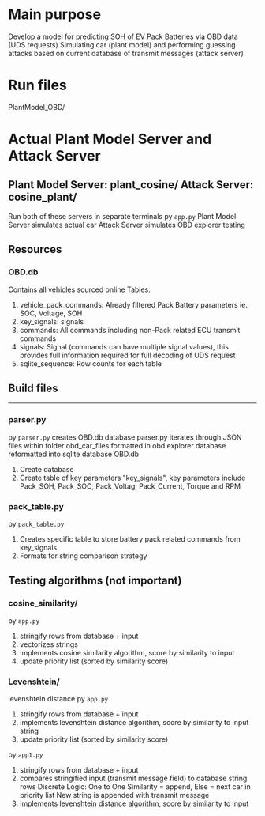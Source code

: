 # Main purpose
Develop a model for predicting SOH of EV Pack Batteries via OBD data (UDS requests)
Simulating car (plant model) and performing guessing attacks based on current database of transmit messages (attack server) 

# Run files
PlantModel_OBD/

# Actual Plant Model Server and Attack Server
Plant Model Server: plant_cosine/
Attack Server: cosine_plant/ 
---
Run both of these servers in separate terminals 
py `app.py` 
Plant Model Server simulates actual car
Attack Server simulates OBD explorer testing



## Resources
### OBD.db
Contains all vehicles sourced online 
Tables:
1) vehicle_pack_commands: Already filtered Pack Battery parameters ie. SOC, Voltage, SOH
2) key_signals: signals
3) commands: All commands including non-Pack related ECU transmit commands
4) signals: Signal (commands can have multiple signal values), this provides full information required for full decoding of UDS request
5) sqlite_sequence: Row counts for each table

## Build files
---
### parser.py
py `parser.py` creates OBD.db database
parser.py iterates through JSON files within folder obd_car_files 
formatted in obd explorer database reformatted into sqlite database OBD.db

1) Create database
2) Create table of key parameters "key_signals", key parameters include 
    Pack_SOH, Pack_SOC, Pack_Voltag, Pack_Current, Torque and RPM

### pack_table.py
py `pack_table.py`
1) Creates specific table to store battery pack related commands from key_signals
2) Formats for string comparison strategy


## Testing algorithms (not important)
### cosine_similarity/
py `app.py` 
1) stringify rows from database + input 
2) vectorizes strings
3) implements cosine similarity algorithm, score by similarity to input 
4) update priority list (sorted by similarity score)

### Levenshtein/
levenshtein distance 
py `app.py`
1) stringify rows from database + input 
2) implements levenshtein distance algorithm, score by similarity to input string
3) update priority list (sorted by similarity score)

py `app1.py`
1) stringify rows from database + input 
2) compares stringified input (transmit message field) to database string rows
    Discrete Logic: One to One Similarity = append, Else = next car in priority list
    New string is appended with transmit message
3) implements levenshtein distance algorithm, score by similarity to input 

